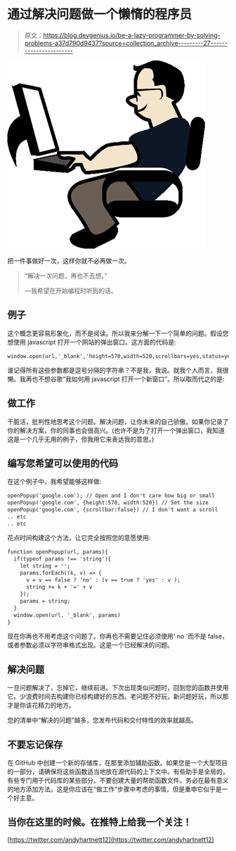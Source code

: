 # 通过解决问题做一个懒惰的程序员

> 原文：<https://blog.devgenius.io/be-a-lazy-programmer-by-solving-problems-a37d790d9437?source=collection_archive---------27----------------------->

![](img/89454001087850f9936507ded46b313a.png)

把一件事做好一次，这样你就不必再做一次。

> “解决一次问题，再也不去想。”
> 
> —我希望在开始编程时听到的话。

## 例子

这个概念更容易形象化，而不是阅读。所以我来分解一下一个简单的问题。假设您想使用 javascript 打开一个网站的弹出窗口。这方面的代码是:

```
window.open(url,'_blank','height=570,width=520,scrollbars=yes,status=yes')
```

谁记得所有这些参数都是逗号分隔的字符串？不是我，我说。就我个人而言，我很懒。我再也不想谷歌“我如何用 javascript 打开一个新窗口”。所以取而代之的是:

## 做工作

干脏活，批判性地思考这个问题。解决问题，让你未来的自己骄傲。如果你记录了你的解决方案，你的同事也会很高兴。(也许不是为了打开一个弹出窗口，我知道这是一个几乎无用的例子，但我用它来表达我的意思。)

## 编写您希望可以使用的代码

在这个例子中，我希望能够这样做:

```
openPopup('google.com'); // Open and I don't care how big or small
openPopup('google.com', {height:570, width:520}) // Set the size
openPopup('google.com', {scrollbar:false}) // I don't want a scroll
.. etc
.. etc
```

花点时间构建这个方法，让它完全按照您的意愿使用:

```
function openPopup(url, params){
  if(typeof params !== 'string'){
    let string = '';
    params.forEach((k, v) => {
      v = v == false ? 'no' : (v == true ? 'yes' : v );
      string += k + '=' + v
    });
    params = string;
  }
  window.open(url, '_blank', params)
}
```

现在你再也不用考虑这个问题了。你再也不需要记住必须使用' no '而不是 false，或者参数必须以字符串格式出现。这是一个已经解决的问题。

## 解决问题

一旦问题解决了，忘掉它，继续前进。下次出现类似问题时，回到您的函数并使用它。少浪费时间去构建你已经构建好的东西。老问题不好玩，新问题好玩，所以那才是你该花精力的地方。

您的清单中“解决的问题”越多，您发布代码和交付特性的效率就越高。

## 不要忘记保存

在 GitHub 中创建一个新的存储库，在那里添加辅助函数。如果您是一个大型项目的一部分，请确保将这些函数适当地放在源代码的上下文中。有些助手是全局的，有些专门用于代码库的某些部分。不要创建大量的帮助函数文件。务必在最有意义的地方添加方法。这是你应该在“做工作”步骤中考虑的事情，但是重申它似乎是一个好主意。

## 当你在这里的时候。在推特上给我一个关注！

[https://twitter.com/andyhartnett12](https://twitter.com/andyhartnett12)
